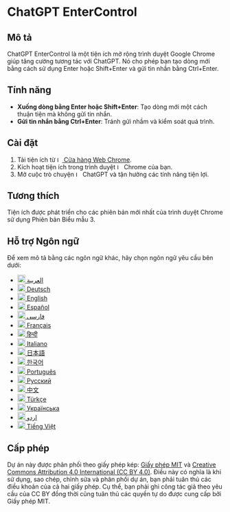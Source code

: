 # ChatGPT EnterControl

## Mô tả

ChatGPT EnterControl là một tiện ích mở rộng trình duyệt Google Chrome giúp tăng cường tương tác với ChatGPT. Nó cho phép bạn tạo dòng mới bằng cách sử dụng Enter hoặc Shift+Enter và gửi tin nhắn bằng Ctrl+Enter.

## Tính năng

- **Xuống dòng bằng Enter hoặc Shift+Enter**: Tạo dòng mới một cách thuận tiện mà không gửi tin nhắn.
- **Gửi tin nhắn bằng Ctrl+Enter**: Tránh gửi nhầm và kiểm soát quá trình.

## Cài đặt
1. Tải tiện ích từ [<img src="https://fonts.gstatic.com/s/i/productlogos/chrome_store/v7/192px.svg" width="12" alt="Logo Cửa hàng Web Chrome"> Cửa hàng Web Chrome](https://chromewebstore.google.com/detail/ChatGPT-EnterControl).
2. Kích hoạt tiện ích trong trình duyệt <img src="https://fonts.gstatic.com/s/i/productlogos/chrome/v7/192px.svg" width="12" alt="Logo Chrome"> Chrome của bạn.
3. Mở cuộc trò chuyện <img src="https://upload.wikimedia.org/wikipedia/commons/0/04/ChatGPT_logo.svg" width="12" alt="Logo ChatGPT"> ChatGPT và tận hưởng các tính năng tiện lợi.

## Tương thích

Tiện ích được phát triển cho các phiên bản mới nhất của trình duyệt Chrome sử dụng Phiên bản Biểu mẫu 3.

## Hỗ trợ Ngôn ngữ

Để xem mô tả bằng các ngôn ngữ khác, hãy chọn ngôn ngữ yêu cầu bên dưới:

- [<img src="https://flagcdn.com/ae.svg" width="18" alt="Quốc kỳ Các Tiểu vương quốc Ả Rập Thống nhất"> العربية](./README_AR.md)
- [<img src="https://flagcdn.com/de.svg" width="18" alt="Quốc kỳ Đức"> Deutsch](./README_DE.md)
- [<img src="https://flagcdn.com/gb.svg" width="18" alt="Quốc kỳ Vương quốc Anh"> English](../../README.md)
- [<img src="https://flagcdn.com/es.svg" width="18" alt="Quốc kỳ Tây Ban Nha"> Español](./README_ES.md)
- [<img src="https://flagcdn.com/ir.svg" width="18" alt="Quốc kỳ Iran"> فارسی](./README_FA.md)
- [<img src="https://flagcdn.com/fr.svg" width="18" alt="Quốc kỳ Pháp"> Français](./README_FR.md)
- [<img src="https://flagcdn.com/in.svg" width="18" alt="Quốc kỳ Ấn Độ"> हिन्दी](./README_HI.md)
- [<img src="https://flagcdn.com/it.svg" width="18" alt="Quốc kỳ Ý"> Italiano](./README_IT.md)
- [<img src="https://flagcdn.com/jp.svg" width="18" alt="Quốc kỳ Nhật Bản"> 日本語](./README_JA.md)
- [<img src="https://flagcdn.com/kr.svg" width="18" alt="Quốc kỳ Hàn Quốc"> 한국어](./README_KO.md)
- [<img src="https://flagcdn.com/pt.svg" width="18" alt="Quốc kỳ Bồ Đào Nha"> Português](./README_PT.md)
- [<img src="https://flagcdn.com/ru.svg" width="18" alt="Quốc kỳ Nga"> Русский](./README_RU.md)
- [<img src="https://flagcdn.com/cn.svg" width="18" alt="Quốc kỳ Trung Quốc"> 中文](./README_ZH.md)
- [<img src="https://flagcdn.com/tr.svg" width="18" alt="Quốc kỳ Thổ Nhĩ Kỳ"> Türkçe](./README_TR.md)
- [<img src="https://flagcdn.com/ua.svg" width="18" alt="Quốc kỳ Ukraine"> Українська](./README_UK.md)
- [<img src="https://flagcdn.com/pk.svg" width="18" alt="Quốc kỳ Pakistan"> اردو](./README_UR.md)
- [<img src="https://flagcdn.com/vi.svg" width="18" alt="Quốc kỳ Việt Nam"> Tiếng Việt](./README_VI.md)

## Cấp phép

Dự án này được phân phối theo giấy phép kép: [Giấy phép MIT](../../LICENSE_MIT) và [Creative Commons Attribution 4.0 International (CC BY 4.0)](../../LICENSE_CC_BY_4.0). Điều này có nghĩa là khi sử dụng, sao chép, chỉnh sửa và phân phối dự án, bạn phải tuân thủ các điều khoản của cả hai giấy phép. Cụ thể, bạn phải ghi công tác giả theo yêu cầu của CC BY đồng thời cũng tuân thủ các quyền tự do được cung cấp bởi Giấy phép MIT.
